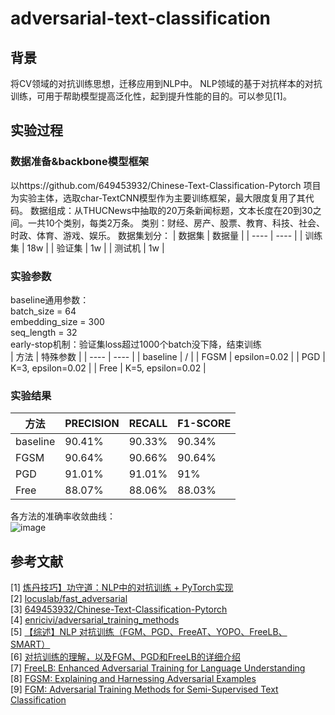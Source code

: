 # adversarial-text-classification
## 背景
将CV领域的对抗训练思想，迁移应用到NLP中。
NLP领域的基于对抗样本的对抗训练，可用于帮助模型提高泛化性，起到提升性能的目的。可以参见[1]。

## 实验过程
### 数据准备&backbone模型框架
以https://github.com/649453932/Chinese-Text-Classification-Pytorch 项目为实验主体，选取char-TextCNN模型作为主要训练框架，最大限度复用了其代码。
数据组成：从THUCNews中抽取的20万条新闻标题，文本长度在20到30之间。一共10个类别，每类2万条。
类别：财经、房产、股票、教育、科技、社会、时政、体育、游戏、娱乐。
数据集划分：
|  数据集   | 数据量  |
|  ----  | ----  |
| 训练集  | 18w |
| 验证集  | 1w |
| 测试机  | 1w |

### 实验参数
baseline通用参数：  
batch_size = 64  
embedding_size = 300  
seq_length = 32  
early-stop机制：验证集loss超过1000个batch没下降，结束训练  
|  方法   | 特殊参数  |
|  ----  | ----  |
| baseline  | / |
| FGSM  | epsilon=0.02 |
| PGD  | K=3, epsilon=0.02 |
| Free  | K=5, epsilon=0.02 |

### 实验结果
|  方法   | PRECISION  |  RECALL  |  F1-SCORE  | 
|  ----  | ----  |  ----  |  ----  |
| baseline  | 90.41% |  90.33%  |  90.34%  |
| FGSM  | 90.64% |  90.66%  |  90.64%  |
| PGD  | 91.01% |  91.01%  |  91%  |
| Free  | 88.07% |  88.06%  |  88.03%  |  

各方法的准确率收敛曲线：  
![image](https://user-images.githubusercontent.com/102469274/160290049-ab221359-974a-4fc4-8162-e0c81bbc7619.png)

## 参考文献
[1] [炼丹技巧】功守道：NLP中的对抗训练 + PyTorch实现](https://zhuanlan.zhihu.com/p/91269728)  
[2] [locuslab/fast_adversarial](https://github.com/locuslab/fast_adversarial)  
[3] [649453932/Chinese-Text-Classification-Pytorch](https://github.com/649453932/Chinese-Text-Classification-Pytorch)  
[4] [enricivi/adversarial_training_methods](https://github.com/enricivi/adversarial_training_methods)  
[5] [【综述】NLP 对抗训练（FGM、PGD、FreeAT、YOPO、FreeLB、SMART）](https://blog.csdn.net/qq_38204302/article/details/120774826?spm=1001.2101.3001.6650.1&utm_medium=distribute.pc_relevant.none-task-blog-2%7Edefault%7ECTRLIST%7ERate-1.pc_relevant_aa&depth_1-utm_source=distribute.pc_relevant.none-task-blog-2%7Edefault%7ECTRLIST%7ERate-1.pc_relevant_aa&utm_relevant_index=2)  
[6] [对抗训练的理解，以及FGM、PGD和FreeLB的详细介绍](https://blog.csdn.net/weixin_41712499/article/details/110878322)  
[7] [FreeLB: Enhanced Adversarial Training for Language Understanding](https://arxiv.org/abs/1909.11764v5)  
[8] [FGSM: Explaining and Harnessing Adversarial Examples](https://arxiv.org/pdf/1412.6572v1.pdf)  
[9] [FGM: Adversarial Training Methods for Semi-Supervised Text Classification](https://arxiv.org/pdf/1605.07725.pdf)  

